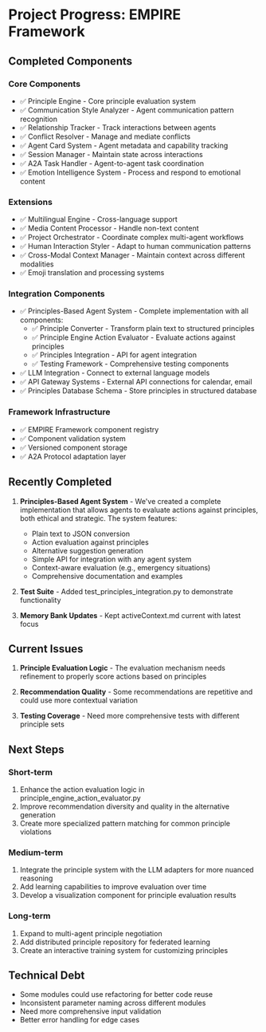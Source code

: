 # Project Progress: EMPIRE Framework

## Completed Components

### Core Components
- ✅ Principle Engine - Core principle evaluation system
- ✅ Communication Style Analyzer - Agent communication pattern recognition
- ✅ Relationship Tracker - Track interactions between agents
- ✅ Conflict Resolver - Manage and mediate conflicts
- ✅ Agent Card System - Agent metadata and capability tracking
- ✅ Session Manager - Maintain state across interactions
- ✅ A2A Task Handler - Agent-to-agent task coordination
- ✅ Emotion Intelligence System - Process and respond to emotional content

### Extensions
- ✅ Multilingual Engine - Cross-language support
- ✅ Media Content Processor - Handle non-text content
- ✅ Project Orchestrator - Coordinate complex multi-agent workflows
- ✅ Human Interaction Styler - Adapt to human communication patterns
- ✅ Cross-Modal Context Manager - Maintain context across different modalities
- ✅ Emoji translation and processing systems

### Integration Components
- ✅ Principles-Based Agent System - Complete implementation with all components:
  - ✅ Principle Converter - Transform plain text to structured principles
  - ✅ Principle Engine Action Evaluator - Evaluate actions against principles
  - ✅ Principles Integration - API for agent integration
  - ✅ Testing Framework - Comprehensive testing components
- ✅ LLM Integration - Connect to external language models
- ✅ API Gateway Systems - External API connections for calendar, email
- ✅ Principles Database Schema - Store principles in structured database

### Framework Infrastructure
- ✅ EMPIRE Framework component registry
- ✅ Component validation system
- ✅ Versioned component storage
- ✅ A2A Protocol adaptation layer

## Recently Completed

1. **Principles-Based Agent System** - We've created a complete implementation that allows agents to evaluate actions against principles, both ethical and strategic. The system features:
   - Plain text to JSON conversion
   - Action evaluation against principles
   - Alternative suggestion generation
   - Simple API for integration with any agent system
   - Context-aware evaluation (e.g., emergency situations)
   - Comprehensive documentation and examples

2. **Test Suite** - Added test_principles_integration.py to demonstrate functionality

3. **Memory Bank Updates** - Kept activeContext.md current with latest focus

## Current Issues

1. **Principle Evaluation Logic** - The evaluation mechanism needs refinement to properly score actions based on principles

2. **Recommendation Quality** - Some recommendations are repetitive and could use more contextual variation

3. **Testing Coverage** - Need more comprehensive tests with different principle sets

## Next Steps

### Short-term
1. Enhance the action evaluation logic in principle_engine_action_evaluator.py
2. Improve recommendation diversity and quality in the alternative generation
3. Create more specialized pattern matching for common principle violations

### Medium-term
1. Integrate the principle system with the LLM adapters for more nuanced reasoning
2. Add learning capabilities to improve evaluation over time
3. Develop a visualization component for principle evaluation results

### Long-term
1. Expand to multi-agent principle negotiation
2. Add distributed principle repository for federated learning
3. Create an interactive training system for customizing principles

## Technical Debt
- Some modules could use refactoring for better code reuse
- Inconsistent parameter naming across different modules
- Need more comprehensive input validation
- Better error handling for edge cases
